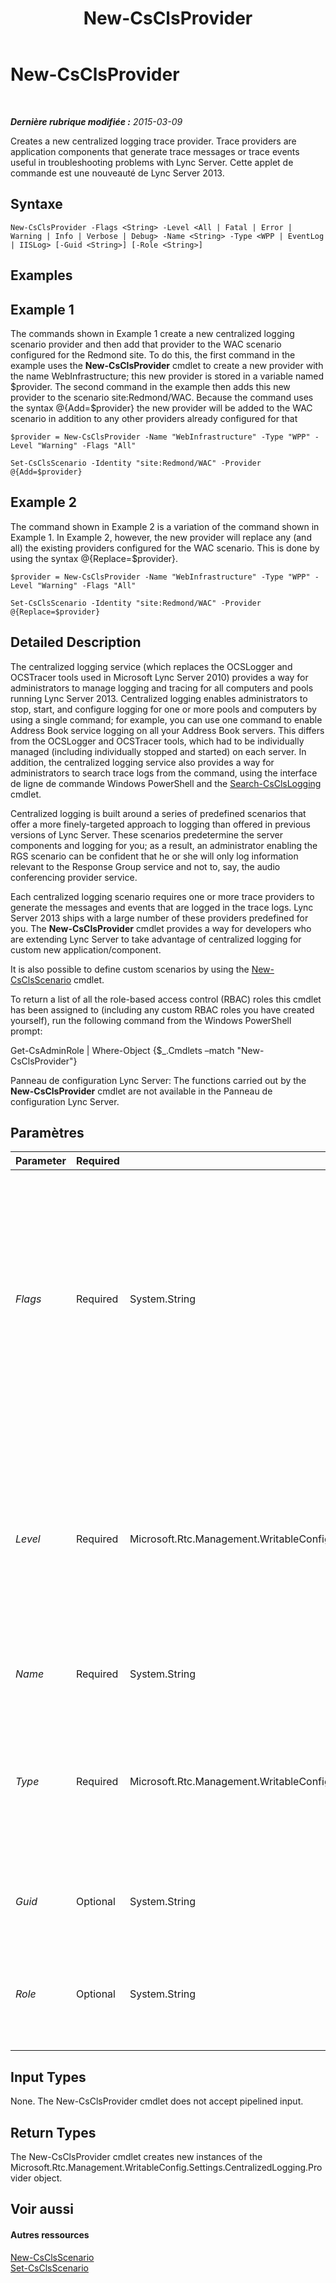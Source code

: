 ﻿---
title: New-CsClsProvider
TOCTitle: New-CsClsProvider
ms:assetid: 9b0a90c1-27ab-49c8-88f2-a381cf14625e
ms:mtpsurl: https://technet.microsoft.com/fr-fr/library/JJ619187(v=OCS.15)
ms:contentKeyID: 49298328
ms.date: 05/20/2016
mtps_version: v=OCS.15
ms.translationtype: HT
---

# New-CsClsProvider

 

_**Dernière rubrique modifiée :** 2015-03-09_

Creates a new centralized logging trace provider. Trace providers are application components that generate trace messages or trace events useful in troubleshooting problems with Lync Server. Cette applet de commande est une nouveauté de Lync Server 2013.

## Syntaxe

    New-CsClsProvider -Flags <String> -Level <All | Fatal | Error | Warning | Info | Verbose | Debug> -Name <String> -Type <WPP | EventLog | IISLog> [-Guid <String>] [-Role <String>]

## Examples

## Example 1

The commands shown in Example 1 create a new centralized logging scenario provider and then add that provider to the WAC scenario configured for the Redmond site. To do this, the first command in the example uses the **New-CsClsProvider** cmdlet to create a new provider with the name WebInfrastructure; this new provider is stored in a variable named $provider. The second command in the example then adds this new provider to the scenario site:Redmond/WAC. Because the command uses the syntax @{Add=$provider} the new provider will be added to the WAC scenario in addition to any other providers already configured for that

    $provider = New-CsClsProvider -Name "WebInfrastructure" -Type "WPP" -Level "Warning" -Flags "All"
    
    Set-CsClsScenario -Identity "site:Redmond/WAC" -Provider @{Add=$provider}

## Example 2

The command shown in Example 2 is a variation of the command shown in Example 1. In Example 2, however, the new provider will replace any (and all) the existing providers configured for the WAC scenario. This is done by using the syntax @{Replace=$provider}.

    $provider = New-CsClsProvider -Name "WebInfrastructure" -Type "WPP" -Level "Warning" -Flags "All"
    
    Set-CsClsScenario -Identity "site:Redmond/WAC" -Provider @{Replace=$provider}

## Detailed Description

The centralized logging service (which replaces the OCSLogger and OCSTracer tools used in Microsoft Lync Server 2010) provides a way for administrators to manage logging and tracing for all computers and pools running Lync Server 2013. Centralized logging enables administrators to stop, start, and configure logging for one or more pools and computers by using a single command; for example, you can use one command to enable Address Book service logging on all your Address Book servers. This differs from the OCSLogger and OCSTracer tools, which had to be individually managed (including individually stopped and started) on each server. In addition, the centralized logging service also provides a way for administrators to search trace logs from the command, using the interface de ligne de commande Windows PowerShell and the [Search-CsClsLogging](search-csclslogging.md) cmdlet.

Centralized logging is built around a series of predefined scenarios that offer a more finely-targeted approach to logging than offered in previous versions of Lync Server. These scenarios predetermine the server components and logging for you; as a result, an administrator enabling the RGS scenario can be confident that he or she will only log information relevant to the Response Group service and not to, say, the audio conferencing provider service.

Each centralized logging scenario requires one or more trace providers to generate the messages and events that are logged in the trace logs. Lync Server 2013 ships with a large number of these providers predefined for you. The **New-CsClsProvider** cmdlet provides a way for developers who are extending Lync Server to take advantage of centralized logging for custom new application/component.

It is also possible to define custom scenarios by using the [New-CsClsScenario](new-csclsscenario.md) cmdlet.

To return a list of all the role-based access control (RBAC) roles this cmdlet has been assigned to (including any custom RBAC roles you have created yourself), run the following command from the Windows PowerShell prompt:

Get-CsAdminRole | Where-Object {$\_.Cmdlets –match "New-CsClsProvider"}

Panneau de configuration Lync Server: The functions carried out by the **New-CsClsProvider** cmdlet are not available in the Panneau de configuration Lync Server.

## Paramètres


<table>
<colgroup>
<col style="width: 25%" />
<col style="width: 25%" />
<col style="width: 25%" />
<col style="width: 25%" />
</colgroup>
<thead>
<tr class="header">
<th>Parameter</th>
<th>Required</th>
<th>Type</th>
<th>Description</th>
</tr>
</thead>
<tbody>
<tr class="odd">
<td><p><em>Flags</em></p></td>
<td><p>Required</p></td>
<td><p>System.String</p></td>
<td><p>Specifies individual protocols and subcomponents involved in the trace. For example, the SipStack provider includes the following flags: TF_COMPONENT, TF_RTCHTTP, TF_CONNECTION, TF_DIAG.</p>
<p>Most providers are configured to use all available flags.</p></td>
</tr>
<tr class="even">
<td><p><em>Level</em></p></td>
<td><p>Required</p></td>
<td><p>Microsoft.Rtc.Management.WritableConfig.Settings.CentralizedLoggingConfig.ProviderLevel</p></td>
<td><p>Tracing level for events recorded by the provider: Allowed values are:</p>
<p>* Fatal</p>
<p>* Error</p>
<p>* Warning</p>
<p>* Info</p>
<p>* Verbose</p>
<p>* Debug</p></td>
</tr>
<tr class="odd">
<td><p><em>Name</em></p></td>
<td><p>Required</p></td>
<td><p>System.String</p></td>
<td><p>Unique name for the new provider.</p></td>
</tr>
<tr class="even">
<td><p><em>Type</em></p></td>
<td><p>Required</p></td>
<td><p>Microsoft.Rtc.Management.WritableConfig.Settings.CentralizedLoggingConfig.ProviderType</p></td>
<td><p>Type of tracing used by the provider. Allowed values are:</p>
<p>* WPP (Windows software trace preprocessor)</p>
<p>* EventLog</p>
<p>* IISLog</p></td>
</tr>
<tr class="odd">
<td><p><em>Guid</em></p></td>
<td><p>Optional</p></td>
<td><p>System.String</p></td>
<td><p>Globally unique identifier assigned to the provider.</p></td>
</tr>
<tr class="even">
<td><p><em>Role</em></p></td>
<td><p>Optional</p></td>
<td><p>System.String</p></td>
<td><p>Lync Server server role for the provider. For example, FE for Front End server or Edge for Edge Server.</p></td>
</tr>
</tbody>
</table>


## Input Types

None. The New-CsClsProvider cmdlet does not accept pipelined input.

## Return Types

The New-CsClsProvider cmdlet creates new instances of the Microsoft.Rtc.Management.WritableConfig.Settings.CentralizedLogging.Provider object.

## Voir aussi

#### Autres ressources

[New-CsClsScenario](new-csclsscenario.md)  
[Set-CsClsScenario](set-csclsscenario.md)

